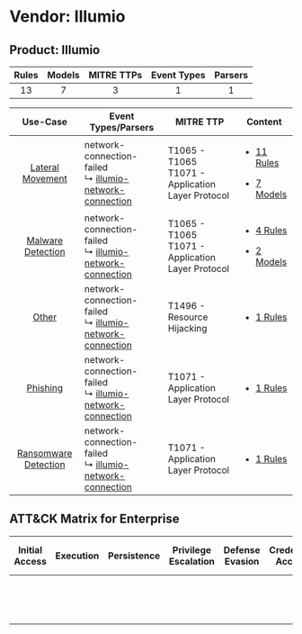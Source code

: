Vendor: Illumio
===============
Product: Illumio
----------------
| Rules | Models | MITRE TTPs | Event Types | Parsers |
|:-----:|:------:|:----------:|:-----------:|:-------:|
|  13   |   7    |     3      |      1      |    1    |

|                               Use-Case                               | Event Types/Parsers                                                                                                    | MITRE TTP                                               | Content                                                                                                      |
|:--------------------------------------------------------------------:| ---------------------------------------------------------------------------------------------------------------------- | ------------------------------------------------------- | ------------------------------------------------------------------------------------------------------------ |
|     [Lateral Movement](../../../UseCases/uc_lateral_movement.md)     |  network-connection-failed<br> ↳ [illumio-network-connection](Parsers/parserContent_illumio-network-connection.md)<br> | T1065 - T1065<br>T1071 - Application Layer Protocol<br> | [<ul><li>11 Rules</li></ul><ul><li>7 Models</li></ul>](Rules_Models/r_m_illumio_illumio_Lateral_Movement.md) |
|    [Malware Detection](../../../UseCases/uc_malware_detection.md)    |  network-connection-failed<br> ↳ [illumio-network-connection](Parsers/parserContent_illumio-network-connection.md)<br> | T1065 - T1065<br>T1071 - Application Layer Protocol<br> | [<ul><li>4 Rules</li></ul><ul><li>2 Models</li></ul>](Rules_Models/r_m_illumio_illumio_Malware_Detection.md) |
|                [Other](../../../UseCases/uc_other.md)                |  network-connection-failed<br> ↳ [illumio-network-connection](Parsers/parserContent_illumio-network-connection.md)<br> | T1496 - Resource Hijacking<br>                          | [<ul><li>1 Rules</li></ul>](Rules_Models/r_m_illumio_illumio_Other.md)                                       |
|             [Phishing](../../../UseCases/uc_phishing.md)             |  network-connection-failed<br> ↳ [illumio-network-connection](Parsers/parserContent_illumio-network-connection.md)<br> | T1071 - Application Layer Protocol<br>                  | [<ul><li>1 Rules</li></ul>](Rules_Models/r_m_illumio_illumio_Phishing.md)                                    |
| [Ransomware Detection](../../../UseCases/uc_ransomware_detection.md) |  network-connection-failed<br> ↳ [illumio-network-connection](Parsers/parserContent_illumio-network-connection.md)<br> | T1071 - Application Layer Protocol<br>                  | [<ul><li>1 Rules</li></ul>](Rules_Models/r_m_illumio_illumio_Ransomware_Detection.md)                        |

ATT&CK Matrix for Enterprise
----------------------------
| Initial Access | Execution | Persistence | Privilege Escalation | Defense Evasion | Credential Access | Discovery | Lateral Movement | Collection | Command and Control                                                             | Exfiltration | Impact                                                                  |
| -------------- | --------- | ----------- | -------------------- | --------------- | ----------------- | --------- | ---------------- | ---------- | ------------------------------------------------------------------------------- | ------------ | ----------------------------------------------------------------------- |
|                |           |             |                      |                 |                   |           |                  |            | [Application Layer Protocol](https://attack.mitre.org/techniques/T1071)<br><br> |              | [Resource Hijacking](https://attack.mitre.org/techniques/T1496)<br><br> |
